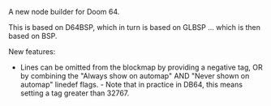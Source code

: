 A new node builder for Doom 64.

This is based on D64BSP, which in turn is based on GLBSP ... which is then based on BSP.

New features:
- Lines can be omitted from the blockmap by providing a negative tag, OR by combining the "Always show on automap" AND "Never shown on automap" linedef flags.
      - Note that in practice in DB64, this means setting a tag greater than 32767.
